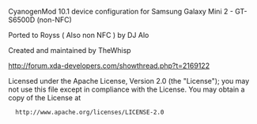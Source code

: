 CyanogenMod 10.1 device configuration for Samsung Galaxy Mini 2 - GT-S6500D (non-NFC)

Ported to Royss ( Also non NFC ) by DJ Alo

Created and maintained by TheWhisp

http://forum.xda-developers.com/showthread.php?t=2169122

Licensed under the Apache License, Version 2.0 (the "License");
 you may not use this file except in compliance with the License.
 You may obtain a copy of the License at

      http://www.apache.org/licenses/LICENSE-2.0
